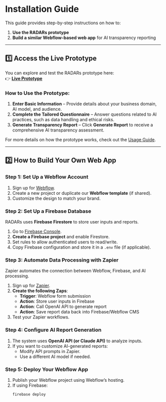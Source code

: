 # Installation Guide

This guide provides step-by-step instructions on how to:
1. **Use the RADARs prototype**
2. **Build a similar Webflow-based web app** for AI transparency reporting

---

## 1️⃣ Access the Live Prototype

You can explore and test the RADARs prototype here:  
👉 **[Live Prototype](https://brightpath-report.webflow.io/)**

### How to Use the Prototype:
1. **Enter Basic Information** – Provide details about your business domain, AI model, and audience.
2. **Complete the Tailored Questionnaire** – Answer questions related to AI practices, such as data handling and ethical risks.
3. **Generate Transparency Report** – Click **Generate Report** to receive a comprehensive AI transparency assessment.

For more details on how the prototype works, check out the [Usage Guide](USAGE.md).

---

## 2️⃣ How to Build Your Own Web App

### **Step 1: Set Up a Webflow Account**
1. Sign up for [Webflow](https://webflow.com/).
2. Create a new project or duplicate our **Webflow template** (if shared).
3. Customize the design to match your brand.

### **Step 2: Set Up a Firebase Database**
RADARs uses **Firebase Firestore** to store user inputs and reports.

1. Go to [Firebase Console](https://console.firebase.google.com/).
2. **Create a Firebase project** and enable Firestore.
3. Set rules to allow authenticated users to read/write.
4. Copy Firebase configuration and store it in a `.env` file (if applicable).

### **Step 3: Automate Data Processing with Zapier**
Zapier automates the connection between Webflow, Firebase, and AI processing.

1. Sign up for [Zapier](https://zapier.com/).
2. **Create the following Zaps**:
   - **Trigger**: Webflow form submission
   - **Action**: Store user inputs in Firebase
   - **Action**: Call OpenAI API to generate report
   - **Action**: Save report data back into Firebase/Webflow CMS
3. Test your Zapier workflows.

### **Step 4: Configure AI Report Generation**
1. The system uses **OpenAI API (or Claude API)** to analyze inputs.
2. If you want to customize AI-generated reports:
   - Modify API prompts in Zapier.
   - Use a different AI model if needed.

### **Step 5: Deploy Your Webflow App**
1. Publish your Webflow project using Webflow’s hosting.
2. If using Firebase:
   ```sh
   firebase deploy
